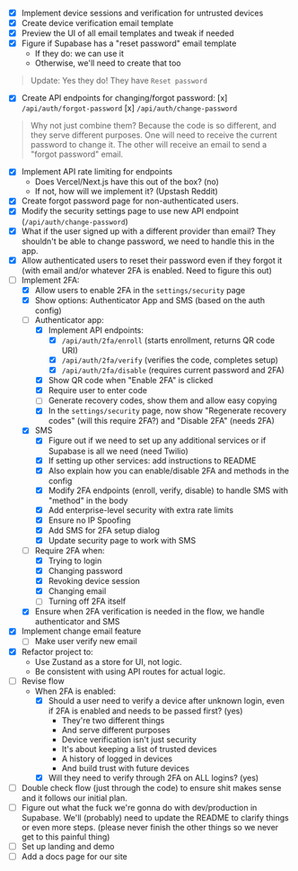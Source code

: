 - [x] Implement device sessions and verification for untrusted devices
- [x] Create device verification email template
- [x] Preview the UI of all email templates and tweak if needed
- [x] Figure if Supabase has a "reset password" email template
    - If they do: we can use it
    - Otherwise, we'll need to create that too

> Update: Yes they do! They have `Reset password`

- [x] Create API endpoints for changing/forgot password:
    [x] `/api/auth/forgot-password`
    [x] `/api/auth/change-password`

> Why not just combine them? Because the code is so different, and they serve different purposes. One will need to receive the current password to change it. The other will receive an email to send a "forgot password" email.

- [x] Implement API rate limiting for endpoints
    - Does Vercel/Next.js have this out of the box? (no)
    - If not, how will we implement it? (Upstash Reddit)
- [x] Create forgot password page for non-authenticated users.
- [x] Modify the security settings page to use new API endpoint (`/api/auth/change-password`)
- [x] What if the user signed up with a different provider than email? They shouldn't be able to change password, we need to handle this in the app.
- [x] Allow authenticated users to reset their password even if they forgot it (with email and/or whatever 2FA is enabled. Need to figure this out)
- [ ] Implement 2FA:
    - [x] Allow users to enable 2FA in the `settings/security` page
    - [x] Show options: Authenticator App and SMS (based on the auth config)
    - [ ] Authenticator app:
        - [x] Implement API endpoints:
            - [x] `/api/auth/2fa/enroll` (starts enrollment, returns QR code URI)
            - [x] `/api/auth/2fa/verify` (verifies the code, completes setup)
            - [x] `/api/auth/2fa/disable` (requires current password and 2FA)
        - [x] Show QR code when "Enable 2FA" is clicked
        - [x] Require user to enter code
        - [ ] Generate recovery codes, show them and allow easy copying
        - [x] In the `settings/security` page, now show "Regenerate recovery codes" (will this require 2FA?) and "Disable 2FA" (needs 2FA)
    - [x] SMS
        - [x] Figure out if we need to set up any additional services or if Supabase is all we need (need Twilio)
        - [x] If setting up other services: add instructions to README
        - [x] Also explain how you can enable/disable 2FA and methods in the config
        - [x] Modify 2FA endpoints (enroll, verify, disable) to handle SMS with "method" in the body
        - [x] Add enterprise-level security with extra rate limits
        - [x] Ensure no IP Spoofing
        - [x] Add SMS for 2FA setup dialog
        - [x] Update security page to work with SMS
    - [ ] Require 2FA when:
        - [x] Trying to login
        - [x] Changing password
        - [x] Revoking device session
        - [x] Changing email
        - [ ] Turning off 2FA itself
    - [x] Ensure when 2FA verification is needed in the flow, we handle authenticator and SMS
- [x] Implement change email feature
    - [ ] Make user verify new email
- [x] Refactor project to:
    - Use Zustand as a store for UI, not logic.
    - Be consistent with using API routes for actual logic.
- [ ] Revise flow
    - When 2FA is enabled:
        - [x] Should a user need to verify a device after unknown login, even if 2FA is enabled and needs to be passed first? (yes)
            - They're two different things
            - And serve different purposes
            - Device verification isn't just security
            - It's about keeping a list of trusted devices
            - A history of logged in devices
            - And build trust with future devices
        - [x] Will they need to verify through 2FA on ALL logins? (yes)
- [ ] Double check flow (just through the code) to ensure shit makes sense and it follows our initial plan.
- [ ] Figure out what the fuck we're gonna do with dev/production in Supabase. We'll (probably) need to update the README to clarify things or even more steps. (please never finish the other things so we never get to this painful thing)
- [ ] Set up landing and demo
- [ ] Add a docs page for our site